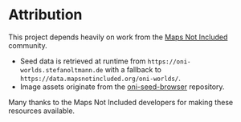 # Attribution

This project depends heavily on work from the [Maps Not Included](https://mapsnotincluded.org) community.

* Seed data is retrieved at runtime from `https://oni-worlds.stefanoltmann.de` with a fallback to `https://data.mapsnotincluded.org/oni-worlds/`.
* Image assets originate from the [oni-seed-browser](https://github.com/MapsNotIncluded/oni-seed-browser) repository.

Many thanks to the Maps Not Included developers for making these resources available.
